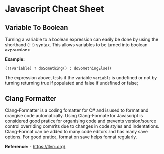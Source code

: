 # Javascript Cheat Sheet

## Variable To Boolean

Turning a variable to a boolean expression can easily be done by using the shorthand (`!!`) syntax. This allows variables to be turned into boolean expressions.

**Example:**

`(!!variable) ? doSomething() : doSomethingElse()`

The expression above, tests if the variable `variable` is undefined or not by turning returning true if populated and false if undefined or false;

## Clang Formatter

Clang-Formatter is a coding fomatter for C# and is used to format and orangise code automatically. Using Clang-Formate for Javascript is considered good pratice for organising code and prevents version/source control overriding commits due to changes in code styles and indentations. Clang-Format can be added to many code editors and has many save options. For good pratice, format on save helps format regularly.      

**Reference:** - https://llvm.org/
